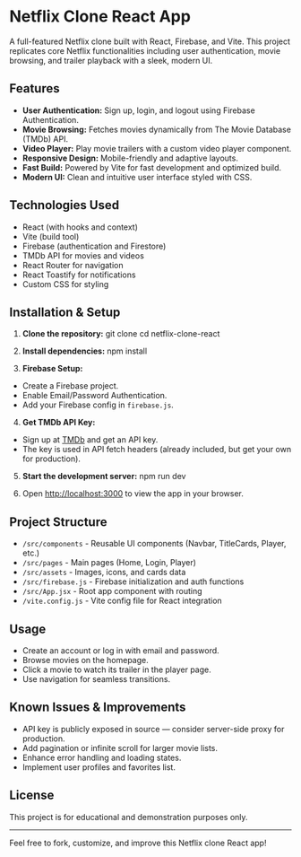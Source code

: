 # Netflix Clone React App

A full-featured Netflix clone built with React, Firebase, and Vite. This project replicates core Netflix functionalities including user authentication, movie browsing, and trailer playback with a sleek, modern UI.

## Features

- **User Authentication:** Sign up, login, and logout using Firebase Authentication.
- **Movie Browsing:** Fetches movies dynamically from The Movie Database (TMDb) API.
- **Video Player:** Play movie trailers with a custom video player component.
- **Responsive Design:** Mobile-friendly and adaptive layouts.
- **Fast Build:** Powered by Vite for fast development and optimized build.
- **Modern UI:** Clean and intuitive user interface styled with CSS.

## Technologies Used

- React (with hooks and context)
- Vite (build tool)
- Firebase (authentication and Firestore)
- TMDb API for movies and videos
- React Router for navigation
- React Toastify for notifications
- Custom CSS for styling

## Installation & Setup

1. **Clone the repository:**
git clone <repository-url>
cd netflix-clone-react


2. **Install dependencies:**
npm install


3. **Firebase Setup:**
- Create a Firebase project.
- Enable Email/Password Authentication.
- Add your Firebase config in `firebase.js`.

4. **Get TMDb API Key:**
- Sign up at [TMDb](https://www.themoviedb.org/) and get an API key.
- The key is used in API fetch headers (already included, but get your own for production).

5. **Start the development server:**
npm run dev


6. Open [http://localhost:3000](http://localhost:3000) to view the app in your browser.

## Project Structure

- `/src/components` - Reusable UI components (Navbar, TitleCards, Player, etc.)
- `/src/pages` - Main pages (Home, Login, Player)
- `/src/assets` - Images, icons, and cards data
- `/src/firebase.js` - Firebase initialization and auth functions
- `/src/App.jsx` - Root app component with routing
- `/vite.config.js` - Vite config file for React integration

## Usage

- Create an account or log in with email and password.
- Browse movies on the homepage.
- Click a movie to watch its trailer in the player page.
- Use navigation for seamless transitions.

## Known Issues & Improvements

- API key is publicly exposed in source — consider server-side proxy for production.
- Add pagination or infinite scroll for larger movie lists.
- Enhance error handling and loading states.
- Implement user profiles and favorites list.

## License

This project is for educational and demonstration purposes only.

---

Feel free to fork, customize, and improve this Netflix clone React app!

